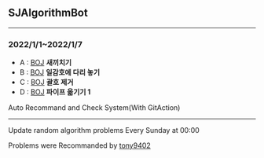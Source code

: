 ## SJAlgorithmBot ##  
*****************************************************************************

### 2022/1/1~2022/1/7
* A : [BOJ](https://www.acmicpc.net/problem/17291) **새끼치기**
* B : [BOJ](https://www.acmicpc.net/problem/17490) **일감호에 다리 놓기**
* C : [BOJ](https://www.acmicpc.net/problem/2800) **괄호 제거**
* D : [BOJ](https://www.acmicpc.net/problem/17070) **파이프 옮기기 1**
 
Auto Recommand and Check System(With GitAction)   
**********************************************************************
Update random algorithm problems Every Sunday at 00:00   
   
Problems were Recommanded by [tony9402](https://github.com/tony9402/baekjoon/blob/main/picked.md)
